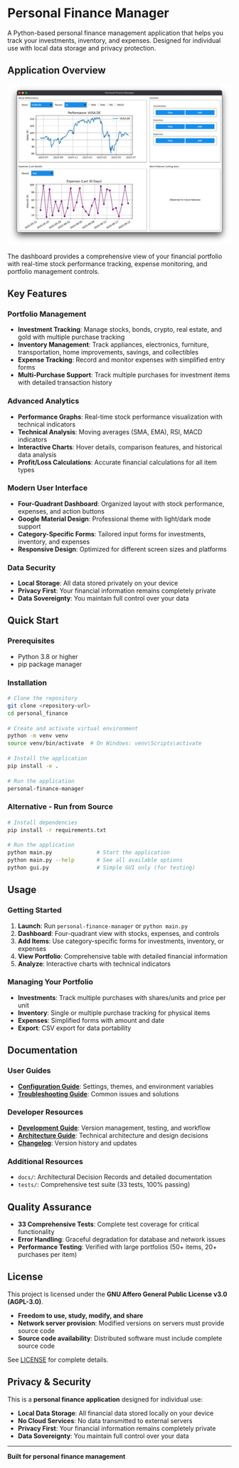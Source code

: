# Personal Finance Manager

A Python-based personal finance management application that helps you track your investments, inventory, and expenses. Designed for individual use with local data storage and privacy protection.

## Application Overview
![Personal Finance Manager Dashboard](docs/images/dashboard_0.2.0.png)

The dashboard provides a comprehensive view of your financial portfolio with real-time stock performance tracking, expense monitoring, and portfolio management controls.

## Key Features

### Portfolio Management
- **Investment Tracking**: Manage stocks, bonds, crypto, real estate, and gold with multiple purchase tracking
- **Inventory Management**: Track appliances, electronics, furniture, transportation, home improvements, savings, and collectibles
- **Expense Tracking**: Record and monitor expenses with simplified entry forms
- **Multi-Purchase Support**: Track multiple purchases for investment items with detailed transaction history

### Advanced Analytics
- **Performance Graphs**: Real-time stock performance visualization with technical indicators
- **Technical Analysis**: Moving averages (SMA, EMA), RSI, MACD indicators
- **Interactive Charts**: Hover details, comparison features, and historical data analysis
- **Profit/Loss Calculations**: Accurate financial calculations for all item types

### Modern User Interface
- **Four-Quadrant Dashboard**: Organized layout with stock performance, expenses, and action buttons
- **Google Material Design**: Professional theme with light/dark mode support
- **Category-Specific Forms**: Tailored input forms for investments, inventory, and expenses
- **Responsive Design**: Optimized for different screen sizes and platforms

### Data Security
- **Local Storage**: All data stored privately on your device
- **Privacy First**: Your financial information remains completely private
- **Data Sovereignty**: You maintain full control over your data

## Quick Start

### Prerequisites
- Python 3.8 or higher
- pip package manager

### Installation
```bash
# Clone the repository
git clone <repository-url>
cd personal_finance

# Create and activate virtual environment
python -m venv venv
source venv/bin/activate  # On Windows: venv\Scripts\activate

# Install the application
pip install -e .

# Run the application
personal-finance-manager
```

### Alternative - Run from Source
```bash
# Install dependencies
pip install -r requirements.txt

# Run the application
python main.py              # Start the application
python main.py --help       # See all available options
python gui.py               # Simple GUI only (for testing)
```

## Usage

### Getting Started
1. **Launch**: Run `personal-finance-manager` or `python main.py`
2. **Dashboard**: Four-quadrant view with stocks, expenses, and controls
3. **Add Items**: Use category-specific forms for investments, inventory, or expenses
4. **View Portfolio**: Comprehensive table with detailed financial information
5. **Analyze**: Interactive charts with technical indicators

### Managing Your Portfolio
- **Investments**: Track multiple purchases with shares/units and price per unit
- **Inventory**: Single or multiple purchase tracking for physical items
- **Expenses**: Simplified forms with amount and date
- **Export**: CSV export for data portability

## Documentation

### User Guides
- **[Configuration Guide](CONFIGURATION.md)**: Settings, themes, and environment variables
- **[Troubleshooting Guide](TROUBLESHOOTING.md)**: Common issues and solutions

### Developer Resources
- **[Development Guide](DEVELOPMENT.md)**: Version management, testing, and workflow
- **[Architecture Guide](ARCHITECTURE.md)**: Technical architecture and design decisions
- **[Changelog](CHANGELOG.md)**: Version history and updates

### Additional Resources
- `docs/`: Architectural Decision Records and detailed documentation
- `tests/`: Comprehensive test suite (33 tests, 100% passing)

## Quality Assurance
- **33 Comprehensive Tests**: Complete test coverage for critical functionality
- **Error Handling**: Graceful degradation for database and network issues
- **Performance Testing**: Verified with large portfolios (50+ items, 20+ purchases per item)

## License

This project is licensed under the **GNU Affero General Public License v3.0 (AGPL-3.0)**.

- **Freedom to use, study, modify, and share**
- **Network server provision**: Modified versions on servers must provide source code
- **Source code availability**: Distributed software must include complete source code

See [LICENSE](LICENSE) for complete details.

## Privacy & Security

This is a **personal finance application** designed for individual use:
- **Local Data Storage**: All financial data stored locally on your device
- **No Cloud Services**: No data transmitted to external servers
- **Privacy First**: Your financial information remains completely private
- **Data Sovereignty**: You maintain full control over your data

---

**Built for personal finance management**
